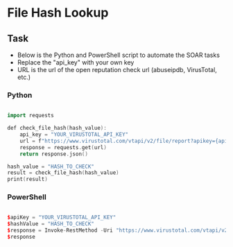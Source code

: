 # File Hash Lookup


## Task

* Below is the Python and PowerShell script to automate the SOAR tasks
* Replace the "api_key" with your own key
* URL is the url of the open reputation check url (abuseipdb, VirusTotal, etc.)

### Python

```cpp

import requests

def check_file_hash(hash_value):
    api_key = "YOUR_VIRUSTOTAL_API_KEY"
    url = f"https://www.virustotal.com/vtapi/v2/file/report?apikey={api_key}&resource={hash_value}"
    response = requests.get(url)
    return response.json()

hash_value = "HASH_TO_CHECK"
result = check_file_hash(hash_value)
print(result)

```

### PowerShell

```cpp

$apiKey = "YOUR_VIRUSTOTAL_API_KEY"
$hashValue = "HASH_TO_CHECK"
$response = Invoke-RestMethod -Uri "https://www.virustotal.com/vtapi/v2/file/report?apikey=$apiKey&resource=$hashValue"
$response

```
